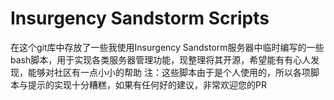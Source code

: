 # Insurgency Sandstorm Scripts

在这个git库中存放了一些我使用Insurgency Sandstorm服务器中临时编写的一些bash脚本，用于实现各类服务器管理功能，现整理将其开源，希望能有有心人发现，能够对社区有一点小小的帮助
注：这些脚本由于是个人使用的，所以各项脚本与提示的实现十分糟糕，如果有任何好的建议，非常欢迎您的PR
